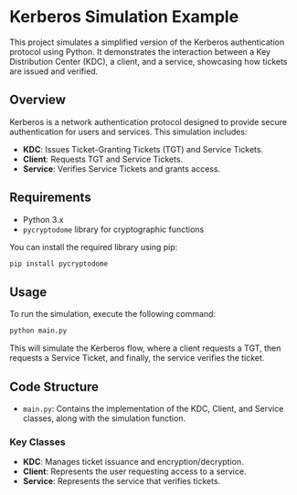 # Kerberos Simulation Example

This project simulates a simplified version of the Kerberos authentication protocol using Python. It demonstrates the interaction between a Key Distribution Center (KDC), a client, and a service, showcasing how tickets are issued and verified.

## Overview

Kerberos is a network authentication protocol designed to provide secure authentication for users and services. This simulation includes:

- **KDC**: Issues Ticket-Granting Tickets (TGT) and Service Tickets.
- **Client**: Requests TGT and Service Tickets.
- **Service**: Verifies Service Tickets and grants access.

## Requirements

- Python 3.x
- `pycryptodome` library for cryptographic functions

You can install the required library using pip:

```bash
pip install pycryptodome
```

## Usage

To run the simulation, execute the following command:

```bash
python main.py
```

This will simulate the Kerberos flow, where a client requests a TGT, then requests a Service Ticket, and finally, the service verifies the ticket.

## Code Structure

- `main.py`: Contains the implementation of the KDC, Client, and Service classes, along with the simulation function.

### Key Classes

- **KDC**: Manages ticket issuance and encryption/decryption.
- **Client**: Represents the user requesting access to a service.
- **Service**: Represents the service that verifies tickets.

```

```
